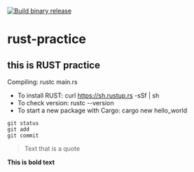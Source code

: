 [![Build binary release](https://github.com/opgan/rust-practice/actions/workflows/release.yml/badge.svg)](https://github.com/opgan/rust-practice/actions/workflows/release.yml)

# rust-practice
## this is RUST practice

Compiling:
rustc main.rs

* To install RUST: curl https://sh.rustup.rs -sSf | sh
* To check version: rustc --version
* To start a new package with Cargo: cargo new hello_world

```
git status
git add
git commit
```
> Text that is a quote

**This is bold text**
